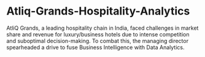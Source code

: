 # Atliq-Grands-Hospitality-Analytics
AtliQ Grands, a leading hospitality chain in India, faced challenges in market share and revenue for luxury/business hotels due to intense competition and suboptimal decision-making. To combat this, the managing director spearheaded a drive to fuse Business Intelligence with Data Analytics.
